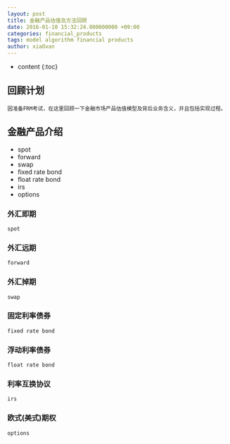 ```yaml
---
layout: post
title: 金融产品估值及方法回顾
date: 2016-01-10 15:32:24.000000000 +09:00
categories: financial_products 
tags: model algorithm financial products
author: xiaOvan
---
```


* content
{:toc}

## 回顾计划

	因准备FRM考试，在这里回顾一下金融市场产品估值模型及背后业务含义，并且包括实现过程。


## 金融产品介绍

* spot
* forward
* swap
* fixed rate bond
* float rate bond
* irs
* options

### 外汇即期

	spot

### 外汇远期

	forward

### 外汇掉期

	swap

### 固定利率债券

	fixed rate bond

### 浮动利率债券

	float rate bond

### 利率互换协议
	
	irs

### 欧式(美式)期权
	
	options

